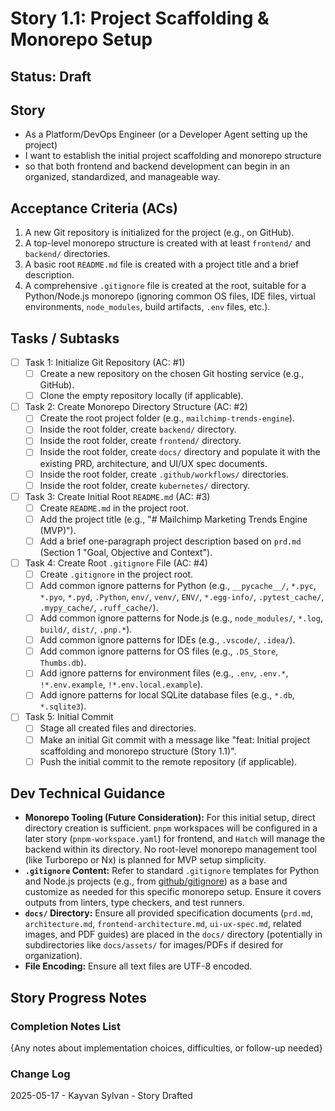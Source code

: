 # Story 1.1: Project Scaffolding & Monorepo Setup

## Status: Draft

## Story

- As a Platform/DevOps Engineer (or a Developer Agent setting up the project)
- I want to establish the initial project scaffolding and monorepo structure
- so that both frontend and backend development can begin in an organized, standardized, and manageable way.

## Acceptance Criteria (ACs)

1. A new Git repository is initialized for the project (e.g., on GitHub).
2. A top-level monorepo structure is created with at least `frontend/` and `backend/` directories.
3. A basic root `README.md` file is created with a project title and a brief description.
4. A comprehensive `.gitignore` file is created at the root, suitable for a Python/Node.js monorepo (ignoring common OS files, IDE files, virtual environments, `node_modules`, build artifacts, `.env` files, etc.).

## Tasks / Subtasks

- [ ] Task 1: Initialize Git Repository (AC: #1)
  - [ ] Create a new repository on the chosen Git hosting service (e.g., GitHub).
  - [ ] Clone the empty repository locally (if applicable).
- [ ] Task 2: Create Monorepo Directory Structure (AC: #2)
  - [ ] Create the root project folder (e.g., `mailchimp-trends-engine`).
  - [ ] Inside the root folder, create `backend/` directory.
  - [ ] Inside the root folder, create `frontend/` directory.
  - [ ] Inside the root folder, create `docs/` directory and populate it with the existing PRD, architecture, and UI/UX spec documents.
  - [ ] Inside the root folder, create `.github/workflows/` directories.
  - [ ] Inside the root folder, create `kubernetes/` directory.
- [ ] Task 3: Create Initial Root `README.md` (AC: #3)
  - [ ] Create `README.md` in the project root.
  - [ ] Add the project title (e.g., "# Mailchimp Marketing Trends Engine (MVP)").
  - [ ] Add a brief one-paragraph project description based on `prd.md` (Section 1 "Goal, Objective and Context").
- [ ] Task 4: Create Root `.gitignore` File (AC: #4)
  - [ ] Create `.gitignore` in the project root.
  - [ ] Add common ignore patterns for Python (e.g., `__pycache__/`, `*.pyc`, `*.pyo`, `*.pyd`, `.Python`, `env/`, `venv/`, `ENV/`, `*.egg-info/`, `.pytest_cache/`, `.mypy_cache/`, `.ruff_cache/`).
  - [ ] Add common ignore patterns for Node.js (e.g., `node_modules/`, `*.log`, `build/`, `dist/`, `.pnp.*`).
  - [ ] Add common ignore patterns for IDEs (e.g., `.vscode/`, `.idea/`).
  - [ ] Add common ignore patterns for OS files (e.g., `.DS_Store`, `Thumbs.db`).
  - [ ] Add ignore patterns for environment files (e.g., `.env`, `.env.*`, `!*.env.example`, `!*.env.local.example`).
  - [ ] Add ignore patterns for local SQLite database files (e.g., `*.db`, `*.sqlite3`).
- [ ] Task 5: Initial Commit
  - [ ] Stage all created files and directories.
  - [ ] Make an initial Git commit with a message like "feat: Initial project scaffolding and monorepo structure (Story 1.1)".
  - [ ] Push the initial commit to the remote repository (if applicable).

## Dev Technical Guidance

- **Monorepo Tooling (Future Consideration):** For this initial setup, direct directory creation is sufficient. `pnpm` workspaces will be configured in a later story (`pnpm-workspace.yaml`) for frontend, and `Hatch` will manage the backend within its directory. No root-level monorepo management tool (like Turborepo or Nx) is planned for MVP setup simplicity.
- **`.gitignore` Content:** Refer to standard `.gitignore` templates for Python and Node.js projects (e.g., from [github/gitignore](https://github.com/github/gitignore)) as a base and customize as needed for this specific monorepo setup. Ensure it covers outputs from linters, type checkers, and test runners.
- **`docs/` Directory:** Ensure all provided specification documents (`prd.md`, `architecture.md`, `frontend-architecture.md`, `ui-ux-spec.md`, related images, and PDF guides) are placed in the `docs/` directory (potentially in subdirectories like `docs/assets/` for images/PDFs if desired for organization).
- **File Encoding:** Ensure all text files are UTF-8 encoded.

## Story Progress Notes

### Completion Notes List

{Any notes about implementation choices, difficulties, or follow-up needed}

### Change Log

2025-05-17 - Kayvan Sylvan - Story Drafted
